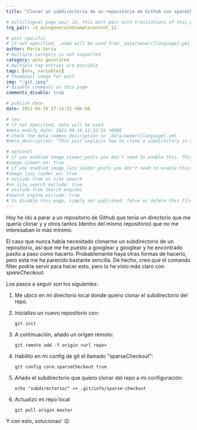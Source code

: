 ```yaml
---
title: "Clonar un subdirectorio de un repositorio de Github con spareCheckout"

# multilingual page pair id, this must pair with translations of this page. (This name must be unique)
lng_pair: id_autogeneratedsamplecontent_12

# post specific
# if not specified, .name will be used from _data/owner/[language].yml
author: Maria Soria
# multiple category is not supported
category: auto generated
# multiple tag entries are possible
tags: [env, variables]
# thumbnail image for post
img: ":git.jpeg"
# disable comments on this page
comments_disable: true

# publish date
date: 2021-06-18 17:14:22 +06:00

# seo
# if not specified, date will be used.
#meta_modify_date: 2021-08-10 11:32:53 +0900
# check the meta_common_description in _data/owner/[language].yml
#meta_description: "This post explains how to clone a subdirectory in a repository."

# optional
# if you enabled image_viewer_posts you don't need to enable this. This is only if image_viewer_posts = false
#image_viewer_on: true
# if you enabled image_lazy_loader_posts you don't need to enable this. This is only if image_lazy_loader_posts = false
#image_lazy_loader_on: true
# exclude from on site search
#on_site_search_exclude: true
# exclude from search engines
#search_engine_exclude: true
# to disable this page, simply set published: false or delete this file
---
```


Hoy he ido a parar a un repositorio de Github que tenía un directorio que me quería clonar y
y otros tantos (dentro del mismo repositorio) que no me interesaban lo más mínimo.

El caso que nunca había necesitado clonarme un subdirectorio de un repositorio,
así que me he puesto a googlear y googlear y he encontrado pasito a paso como hacerlo.
Probablemente haya otras formas de hacerlo, pero esta me ha parecido bastante sencilla.
De hecho, creo que el comando filter podría servir para hacer esto, pero lo he visto más
claro con *spareCheckout*.

 Los pasos a seguir son los siguientes:

1. Me ubico en mi directorio local donde quiero clonar el subdirectorio del repo.
2. Inicializo un nuevo repositorio con:

    `git init`

3. A continuación, añado un origen remoto:

    `git remote add -f origin <url repo>`

4. Habilito en mi config de git el llamado "sparseCheckout":

    `git config core.sparseCheckout true`

5. Añado el subdirectorio que quiero clonar del repo a mi configuración:

    `echo "subdirectorio/" >> .git/info/sparse-checkout`

6. Actualizo mi repo local

    `git pull origin master`

Y con esto, solucionao' 😉
